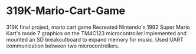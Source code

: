 # 319K-Mario-Cart-Game
319K final project, mario cart game
Recreated Nintendo's 1992 Super Mario Kart's mode 7 graphics on the TM4C123 microcontroller.Implemented and mounted an SD breakoutboard to expand memory for music. Used UART communication between two microcontrollers.

